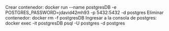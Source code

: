 Crear contenedor: docker run --name postgresDB -e POSTGRES_PASSWORD=jdavid42mh93 -p 5432:5432 -d postgres
Eliminar contenedor: docker rm -f postgresDB
Ingresar a la consola de postgres: docker exec -it postgresDB psql -U postgres -d postgres